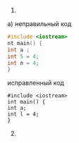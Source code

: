 1.
a) неправильный код
```cpp
#include <iostream>
nt main() {
int a ;
int 5 = 4;
int л = 4;
}
```
исправленный код
```
#include <iostream>
int main() {
int a;
int l = 4;
}
```
2.
